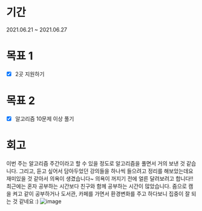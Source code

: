 # 기간
2021.06.21 ~ 2021.06.27

# 목표 1
- [x] 2곳 지원하기

# 목표 2
- [x] 알고리즘 10문제 이상 풀기

# 회고
이번 주는 알고리즘 주간이라고 할 수 있을 정도로 알고리즘을 풀면서 거의 보낸 것 같습니다.
그리고, 듣고 싶어서 담아두었던 강의들을 하나씩 들으려고 정리를 해보았는데요 재미있을 것 같아서 의욕이 생겼습니다~ 의욕이 꺼지기 전에 얼른 달려보려고 합니다!!
최근에는 혼자 공부하는 시간보다 친구와 함께 공부하는 시간이 많았습니다. 줌으로 캠을 켜고 같이 공부하거나 도서관, 카페를 가면서 환경변화를 주고 하다보니 집중이 잘 되는 것 같네요 :)
![image](https://user-images.githubusercontent.com/35985636/123513090-1f2f6300-d6c6-11eb-98ef-6df7d7d361d2.png)
